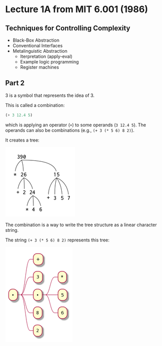 # Lecture 1A from MIT 6.001 (1986)

## Techniques for Controlling Complexity

- Black-Box Abstraction
- Conventional Interfaces
- Metalinguistic Abstraction
  - Iterpretation (apply-eval)
  - Example logic programming
  - Register machines


## Part 2

3 is a symbol that represents the idea of 3.

This is called a combination:

```scheme
(+ 3 12.4 5)
```

which is applying an operator (`+`) to some operands (`3 12.4 5`). The operands can also be combinations (e.g., `(+ 3 (* 5 6) 8 2)`).

It creates a tree:

![tree](../assets/fig-1.1.2.png)

The combination is a way to write the tree structure as a linear character string.

The string `(+ 3 (* 5 6) 8 2)` represents this tree:

![tree](../assets/lecture-1a-combination-tree.png)

